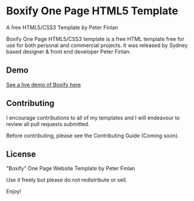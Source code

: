 # Boxify One Page HTML5 Template
A free HTML5/CSS3 Template by Peter Finlan

Boxify One Page HTML5/CSS3 template is a free HTML template free for use for both personal and commercial projects. 
It was released by Sydney based designer & front end developer Peter Finlan.

## Demo

<a href="https://dribbble.com/shots/1912088-Freebie-Boxify-HTML5-CSS3-Template-for-Codrops">See a live demo of Boxify here</a> 

## Contributing

I encourage contributions to all of my templates and I will endeavour to review all pull requests submitted.

Before contributing, please see the Contributing Guide (Coming soon).

## License

"Boxify" One Page Website Template by Peter Finlan

Use it freely but please do not redistribute or sell. 

Enjoy!

